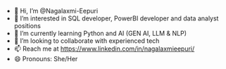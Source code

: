 - 👋 Hi, I’m @Nagalaxmi-Eepuri
- 👀 I’m interested in SQL developer, PowerBI developer and data analyst positions
- 🌱 I’m currently learning Python and AI (GEN AI, LLM & NLP)
- 💞️ I’m looking to collaborate with experienced tech
- 📫 Reach me at https://www.linkedin.com/in/nagalaxmieepuri/
- 😄 Pronouns: She/Her


<!---
Nagalaxmi-Eepuri/Nagalaxmi-Eepuri is a ✨ special ✨ repository because its `README.md` (this file) appears on your GitHub profile.
You can click the Preview link to take a look at your changes.
--->

